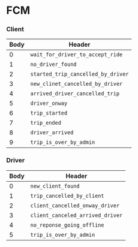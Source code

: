 # FCM

### Client

Body | Header
---------- | -------
0 | `wait_for_driver_to_accept_ride`
1 | `no_driver_found`
2 | `started_trip_cancelled_by_driver`
3 | `new_clinet_cancelled_by_driver`
4 | `arrived_driver_cancelled_trip`
5 | `driver_onway`
6 | `trip_started`
7 | `trip_ended`
8 | `driver_arrived`
9 | `trip_is_over_by_admin`

### Driver

Body | Header
---------- | -------
0 | `new_client_found`
1 | `trip_cancelled_by_client`
2 | `client_cancelled_onway_driver`
3 | `client_canceled_arrived_driver`
4 | `no_reponse_going_offline`
5 | `trip_is_over_by_admin`